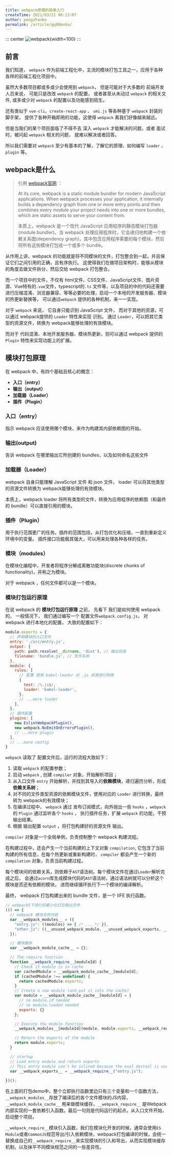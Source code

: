 ```yaml
---
title: webpack原理的简单入门
createTime: 2021/03/21 06:13:07
author: pengzhanbo
permalink: /article/gq88mn6a/
---
```


::: center
![webpack](https://www.webpackjs.com/icon-square-small.85ba630cf0c5f29ae3e3.svg){width=100}
:::

## 前言

我们知道， `webpack` 作为前端工程化中，主流的模块打包工具之一，应用于各种各样的前端工程化项目中。

虽然大多数项目都或多或少会使用到 `webpack`， 但是可能对于大多数的 前端开发人员来说，
可能只是改改 `webpack` 的配置， 或者甚至从未动过 `webpack` 的相关文件,
或多或少对 `webpack` 的配置以及功能感到陌生。

还有类似于 `vue-cli`、`create-react-app` 、 `umi.js` 等各种基于 `webpack` 封装的 脚手架，
提供了各种开箱即用的功能，这使得 `webpack` 离我们好像越来越远。

但是当我们的某个项目面临了不得不去 深入 `webpack` 才能解决的问题，或者 面试时，被问起 `webpack` 相关的问题，
就难以解决或者回答。

所以我们需要对 `webpack` 至少有基本的了解，了解它的原理、如何编写 `loader` 、 `plugin` 等。

## webpack是什么

> 引用 [webpack官网](https://webpack.js.org/concepts/) ：
>
> At its core, webpack is a static module bundler for modern JavaScript applications. When webpack processes your application, it internally builds a dependency graph from one or more entry points and then combines every module your project needs into one or more bundles, which are static assets to serve your content from.
> 
> 本质上，webpack 是一个现代 JavaScript 应用程序的静态模块打包器(module bundler)。当 webpack 处理应用程序时，它会递归地构建一个依赖关系图(dependency graph)，其中包含应用程序需要的每个模块，然后将所有这些模块打包成一个或多个 bundle。

从作用上讲，webpack 的功能就是将不同模块的文件，打包整合到一起，并且保证它们之间引用的正确，且有序执行。
这使得我们在做项目架构时，能够从模块的角度去做文件拆分，然后交给 webpack 打包整合。

而一个项目中的文件，不仅有 html文件、CSS文件、JavaScript文件、图片资源、Vue特有的`.vue`文件，typescript的`.ts` 文件等，以及项目的中的代码还需要进行压缩混淆、浏览器兼容、等等必要的处理，启动一个本地的开发服务器、模块的热更新替换等， 可以通过`webpack` 提供的各种机制，来一一实现。

对于 `webpack` 来说， 它自身只能识别 JavaScript 文件， 而对于其他的资源，可以通过 webpack提供的 `Loader` 特性来实现
识别。 通过 `Loader`，可以把其它类型的资源文件，转换为 webpack能够处理的有效模块。

而对于 代码混淆、本地开发服务器、模块热更新，则可以通过 webpack 提供的 `Plugin` 特性来实现功能上的扩展。

## 模块打包原理

在 webpack 中，有四个基础且核心的概念：

- **入口（entry）**
- **输出（output）**
- **加载器（Loader）**
- **插件（Plugin）**

### 入口（entry）
  
  指示 webpack 应该使用哪个模块，来作为构建其内部依赖图的开始。

### 输出(output)
  
  告诉 webpack 在哪里输出它所创建的 bundles，以及如何命名这些文件

### 加载器（Loader）
  
  webpack 自身只能理解 JavaScript 文件 和 json 文件， loader 可以将其他类型的资源文件转换为 webpack能够处理的有效模块。

  本质上，webpack loader 将所有类型的文件，转换为应用程序的依赖图（和最终的 bundle）可以直接引用的模块。

### 插件（Plugin）

  用于执行范围更广的任务。插件的范围包括，从打包优化和压缩，一直到重新定义环境中的变量。
  插件接口功能极其强大，可以用来处理各种各样的任务。


### 模块（modules）

在模块化编程中，开发者将程序分解成离散功能块(discrete chunks of functionality)，并称之为模块。

对于 webpack ，任何文件都可以是一个模块。

### 模块打包运行原理

在说 webpack 的 **模块打包运行原理** 之前， 先看下 我们是如何使用 webpack的，
一般情况下， 我们通过编写一个 配置文件`webpack.config.js`， 对 webpack 进行本地化的配置，
大致的配置如下：
``` js
module.exports = {
  // 声明模块的入口文件
  entry: './src/entry.js',
  output: {
    path: path.resolve(__dirname, 'dist'), // 输出目录
    filename: 'bundle.js', // 文件名称
  },
  module: {
    rules: [
      // 配置 使用 babel-loader 对 .js 资源进行转换
      {
        test: /\.js$/,
        loader: 'babel-loader',
      },
      // ...more loader
    ],
  },
  // 插件配置
  plugins: [
    new EslintWebpackPlugin(),
    new webpack.NoEmitOnErrorsPlugin(),
    // ...more plugin
  ],
  // ...more config
}
```

`webpack` 读取了 配置文件后，运行的流程大致如下：

1. 读取 `webpack` 的配置参数；
2. 启动 `webpack` , 创建 `compiler` 对象，开始解析项目；
3. 从入口文件 `entry` 开始解析，并找到其导入的**依赖模块**，递归遍历分析，形成**依赖关系树**；
4. 对不同的文件类型资源的依赖模块文件，使用对应的 `Loader` 进行转换，最终转为 webpack的有效模块；
5. 在编译过程中， `webpack` 通过 发布订阅模式，向外抛出一些 `hooks` ，`webpack` 的 `Plugin` 通过监听各个 `hooks` ，
   执行插件任务，扩展 `webpack` 的功能，干预输出结果。
6. 根据 输出配置 `output` ，将打包构建好的资源文件 输出。

`compiler` 对象是一个全局单例，负责控制整个 webpack 构建流程。

在构建过程中，还会产生一个当前构建的上下文对象 `compilation`, 它包含了当前构建的所有信息，在每个热更新或重新构建时， `compiler` 都会产生一个新的`compilation` 对象，负责当前构建过程。

每个模块间的依赖关系，则依赖于`AST`语法树。每个模块文件在通过`Loader`解析完成之后，
会通过`acorn`库生成模块代码的`AST`语法树，通过语法树就可以分析这个模块是否还有依赖的模块，
进而继续循环执行下一个模块的编译解析。

最终， webpack 打包构建出来的 bundle 文件，是一个 IIFE 执行函数。

```js
// webpack5下进行的最小化打包输出文件
(() => { 
  // webpack 模块文件内容
  var __webpack_modules__ = ({
    "entry.js": ((modules) => { /* ... */ }),
    "other.js": ((__unused_webpack_module, __unused_webpack_exports, __webpack_require__) => { /* ... */ })
  });

  // 模块缓存
  var __webpack_module_cache__ = {};

  // The require function
  function __webpack_require__(moduleId) {
    // Check if module is in cache
    var cachedModule = __webpack_module_cache__[moduleId];
    if (cachedModule !== undefined) {
      return cachedModule.exports;
    }
    // Create a new module (and put it into the cache)
    var module = __webpack_module_cache__[moduleId] = {
      // no module.id needed
      // no module.loaded needed
      exports: {}
    };

    // Execute the module function
    __webpack_modules__[moduleId](module, module.exports, __webpack_require__);

    // Return the exports of the module
    return module.exports;
  }

  // startup
  // Load entry module and return exports
  // This entry module can't be inlined because the eval devtool is used.
  var __webpack_exports__ = __webpack_require__("entry.js");
    
})();
```
在上面的打包demo中，整个立即执行函数里边只有三个变量和一个函数方法，`__webpack_modules__`存放了编译后的各个文件模块的JS内容，`__webpack_module_cache__` 用来做模块缓存，`__webpack_require__` 是Webpack内部实现的一套依赖引入函数。最后一句则是代码运行的起点，从入口文件开始，启动整个项目。

`__webpack_require__`模块引入函数，我们在模块化开发的时候，通常会使用`ES Module`或者`CommonJS`规范导出/引入依赖模块，webpack打包编译的时候，会统一替换成自己的`__webpack_require__`来实现模块的引入和导出，从而实现模块缓存机制，以及抹平不同模块规范之间的一些差异性。

